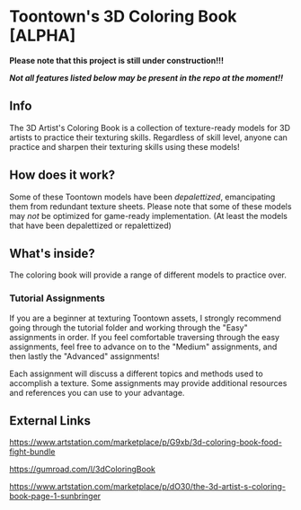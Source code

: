 # Toontown's 3D Coloring Book [ALPHA]

**Please note that this project is still under construction!!!**

***Not all features listed below may be present in the repo at the moment!!***

## Info ##
The 3D Artist's Coloring Book is a collection of texture-ready models for 3D artists to practice their texturing skills. Regardless of skill level, anyone can practice and sharpen their texturing skills using these models!

## How does it work? ##
Some of these Toontown models have been *depalettized*, emancipating them from redundant texture sheets. Please note that some of these models may *not* be optimized for game-ready implementation. (At least the models that have been depalettized or repalettized)

## What's inside? ##
The coloring book will provide a range of different models to practice over.

### Tutorial Assignments ### 
If you are a beginner at texturing Toontown assets, I strongly recommend going through the tutorial folder and working through the "Easy" assignments in order. If you feel comfortable traversing through the easy assignments, feel free to advance on to the "Medium" assignments, and then lastly the "Advanced" assignments!

Each assignment will discuss a different topics and methods used to accomplish a texture. Some assignments may provide additional resources and references you can use to your advantage. 

## External Links ##
https://www.artstation.com/marketplace/p/G9xb/3d-coloring-book-food-fight-bundle

https://gumroad.com/l/3dColoringBook

https://www.artstation.com/marketplace/p/dO30/the-3d-artist-s-coloring-book-page-1-sunbringer
